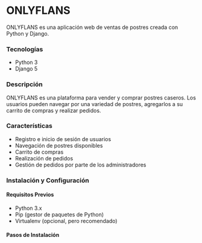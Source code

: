 # ONLYFLANS
ONLYFLANS es una aplicación web de ventas de postres creada con Python y Django.
### Tecnologías
- Python 3
- Django 5
### Descripción
ONLYFLANS es una plataforma para vender y comprar postres caseros. Los usuarios pueden navegar por una variedad de postres, agregarlos a su carrito de compras y realizar pedidos.
### Características
- Registro e inicio de sesión de usuarios
- Navegación de postres disponibles
- Carrito de compras
- Realización de pedidos
- Gestión de pedidos por parte de los administradores
### Instalación y Configuración
#### Requisitos Previos
- Python 3.x
- Pip (gestor de paquetes de Python)
- Virtualenv (opcional, pero recomendado)
#### Pasos de Instalación